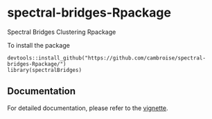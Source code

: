# spectral-bridges-Rpackage
 Spectral Bridges Clustering Rpackage

To install the package 

```{r}
devtools::install_github("https://github.com/cambroise/spectral-bridges-Rpackage/")
library(spectralBridges)
```

## Documentation

For detailed documentation, please refer to the [vignette](https://github.com/cambroise/spectral-bridges-Rpackage/main/doc/spectral_bridges_vignette.pdf).
